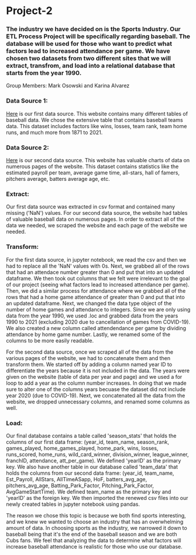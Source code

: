 # Project-2

### The industry we have decided on is the Sports Industry. Our ETL Process Project will be specifically regarding baseball. The database will be used for those who want to predict what factors lead to increased attendance per game. We have chosen two datasets from two different sites that we will extract, transfrom, and load into a **relational** database that starts from the year 1990. 
Group Members: Mark Osowski and Karina Alvarez 

### Data Source 1:
[Here](https://www.seanlahman.com/baseball-archive/statistics/) is our first data source. This website contains many different tables of baseball data. We chose the extensive table that contains baseball teams data. This dataset includes factors like wins, losses, team rank, team home runs, and much more from 1871 to 2021. 

### Data Source 2:
[Here](https://www.baseball-reference.com/leagues/majors/2020-misc.shtml) is our second data source. This website has valuable charts of data on numerous pages of the website. This dataset contains statistics like the estimated payroll per team, average game time, all-stars, hall of famers, pitchers average, batters average age, etc. 

### Extract:
Our first data source was extracted in csv format and contained many missing ('NaN') values. For our second data source, the website had tables of valuable baseball data on numerous pages. In order to extract all of the data we needed, we scraped the website and each page of the website we needed.

### Transform:
For the first data source, in jupyter notebook, we read the csv and then we had to replace all the 'NaN' values with 0s. Next, we grabbed all of the rows that had an attendace number greater than 0 and put that into an updated dataframe. We then took out columns that we felt were irrelevant to the goal of our project (seeing what factors lead to increased attendance per game). Then, we did a similar process for attendance where we grabbed all of the rows that had a home game attendance of greater than 0 and put that into an updated dataframe. Next, we changed the data type object of the number of home games and attendance to integers. Since we are only using data from the year 1990, we used .loc and grabbed data from the years 1990 to 2021 (excluding 2020 due to cancellation of games from COVID-19). We also created a new column called attendendance per game by dividing attendance by home game number. Lastly, we renamed some of the columns to be more easily readable. 

For the second data source, once we scraped all of the data from the various pages of the website, we had to concatenate them and then transform them. We started off by adding a column named year ID to differentiate the years because it is not included in the data. The years were given on the website (table of data per year and page) and we used a for loop to add a year as the column number increases. In doing that we made sure to alter one of the columns years becuase the dataset did not include year 2020 (due to COVID-19). Next, we concatenated all the data from the website, we dropped unnecessary columns, and renamed some columns as well. 

### Load:
Our final database contains a table called 'season_stats' that holds the columns of our first data frame: (year_id, team_name, season_rank, games_played, home_games_played, home_park, wins, losses, runs_scored, home_runs, wild_card_winner, division_winner, league_winner, franchID, attendance, att_per_game). We defined 'yearID' as the primary key. 
We also have another table in our database called 'team_data' that holds the columns from our second data frame: (year_id, team_name, Est_Payroll, AllStars, AllTimeASapp, HoF, batters_avg_age, pitchers_avg_age, Batting_Park_Factor, Pitching_Park_Factor, AvgGameStartTime). We defined team_name as the primary key and 'yearID' as the foreign key. We then imported the renewed csv files into our newly created tables in jupyter notebook using pandas.

The reason we chose this topic is because we both find sports interesting, and we knew we wanted to choose an industry that has an overwhelming amount of data. In choosing sports as the industry, we narrowed it down to baseball being that it's the end of the baseball season and we are both Cubs fans. We feel that analyzing the data to determine what factors will increase baseball attendance is realistic for those who use our database. 

